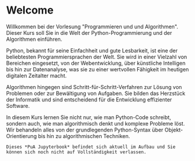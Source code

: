 # Welcome

Willkommen bei der Vorlesung "Programmieren und und Algorithmen". Dieser Kurs soll Sie in die  Welt der Python-Programmierung und der Algorithmen einführen.

Python, bekannt für seine Einfachheit und gute Lesbarkeit, ist eine der beliebtesten Programmiersprachen der Welt. Sie wird in einer Vielzahl von Bereichen eingesetzt, von der Webentwicklung, über künstliche Intelligen bis hin zur Datenanalyse, was sie zu einer wertvollen Fähigkeit im heutigen digitalen Zeitalter macht.

Algorithmen hingegen sind Schritt-für-Schritt-Verfahren zur Lösung von Problemen oder zur Bewältigung von Aufgaben. Sie bilden das Herzstück der Informatik und sind entscheidend für die Entwicklung effizienter Software.

In diesem Kurs lernen Sie nicht nur, wie man Python-Code schreibt, sondern auch, wie man algorithmisch denkt und komplexe Probleme löst. Wir behandeln alles von der grundlegenden Python-Syntax über Objekt-Orientierung bis hin zu algorithmischen Techniken.


```{warning} 
Dieses *PuA Jupyterbook* befindet sich aktuell im Aufbau und Sie können sich noch nicht auf Vollständigkeit verlassen. 
```

```{tableofcontents}
```
